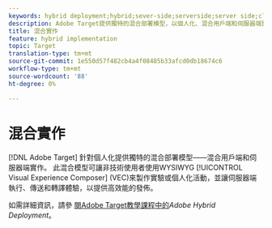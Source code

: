 ```yaml
---
keywords: hybrid deployment;hybrid;sever-side;serverside;server side;client-side;clientside;client side;hybrid implementation
description: Adobe Target提供獨特的混合部署模型，以個人化、混合用戶端和伺服器端實作。
title: 混合實作
feature: hybrid implementation
topic: Target
translation-type: tm+mt
source-git-commit: 1e550d57f482cb4a4f08485b33afcd0db18674c6
workflow-type: tm+mt
source-wordcount: '88'
ht-degree: 0%

---
```



# 混合實作

[!DNL Adobe Target] 針對個人化提供獨特的混合部署模型——混合用戶端和伺服器端實作。 此混合模型可讓非技術使用者使用WYSIWYG [!UICONTROL Visual Experience Composer] (VEC)來製作實驗或個人化活動，並讓伺服器端執行、傳送和轉譯體驗，以提供高效能的發佈。

如需詳細資訊，請參 [閱Adobe Target教學課程中的](https://docs.adobe.com/content/help/en/target-learn/tutorials/implementation/hybrid-deployment.html)*Adobe Hybrid Deployment*。
